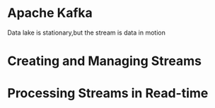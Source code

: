 # Apache Kafka 

 Data lake is stationary,but the stream is data in motion

# Creating and Managing Streams

# Processing Streams in Read-time